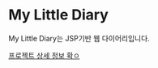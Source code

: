 # My Little Diary
My Little Diary는 JSP기반 웹 다이어리입니다.

[프로젝트 상세 정보 확ㅇ](https://1drv.ms/p/s!AhM8DtgnyNsmg_4WWqPemGcUI8FJ8Q?e=iWsKCd)
<!--stackedit_data:
eyJoaXN0b3J5IjpbMTM5NDI4NjUwNiwzODE5NDU0MTIsLTE2NT
g5NjY2OTAsMTQ0NzE2MDk3MiwtMTExNjk1OTI1NV19
-->